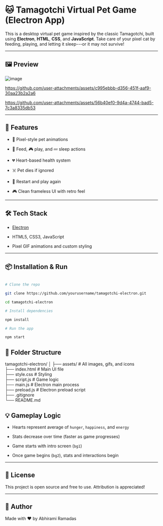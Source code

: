 # 🐱 Tamagotchi Virtual Pet Game (Electron App)

This is a desktop virtual pet game inspired by the classic Tamagotchi, built using **Electron**, **HTML**, **CSS**, and **JavaScript**. Take care of your pixel cat by feeding, playing, and letting it sleep---or it may not survive!

---

## 🖼️ Preview






![image](https://github.com/user-attachments/assets/817a28ba-8494-4e05-b230-9fd4bd870525)



https://github.com/user-attachments/assets/c995ebbb-d356-451f-aaf9-30aa23b2a2a6


https://github.com/user-attachments/assets/56b40ef0-9d4a-4744-bad5-7c3a8335db53






---

## 🚀 Features

- 🐾 Pixel-style pet animations

- 🍔 Feed, 🎮 play, and 💤 sleep actions

- 💔 Heart-based health system

- ☠️ Pet dies if ignored

- 🔄 Restart and play again

- 🎮 Clean frameless UI with retro feel

---

## 🛠 Tech Stack

- [Electron](https://www.electronjs.org/)

- HTML5, CSS3, JavaScript

- Pixel GIF animations and custom styling

---

## 📦 Installation & Run

```bash

# Clone the repo

git clone https://github.com/yourusername/tamagotchi-electron.git

cd tamagotchi-electron

# Install dependencies

npm install

# Run the app

npm start
```

📁 Folder Structure
-------------------

tamagotchi-electron/
│
├── assets/          # All images, gifs, and icons<br>
├── index.html       # Main UI file<br>
├── style.css        # Styling<br>
├── script.js        # Game logic<br>
├── main.js          # Electron main process<br>
├── preload.js       # Electron preload script<br>
├── .gitignore<br>
└── README.md<br>


💡 Gameplay Logic
-----------------

-   Hearts represent average of `hunger`, `happiness`, and `energy`

-   Stats decrease over time (faster as game progresses)

-   Game starts with intro screen (`bg1`)

-   Once game begins (`bg2`), stats and interactions begin

* * * * *

📃 License
----------

This project is open source and free to use. Attribution is appreciated!

* * * * *

👤 Author
---------

Made with ❤️ by Abhirami Ramadas
